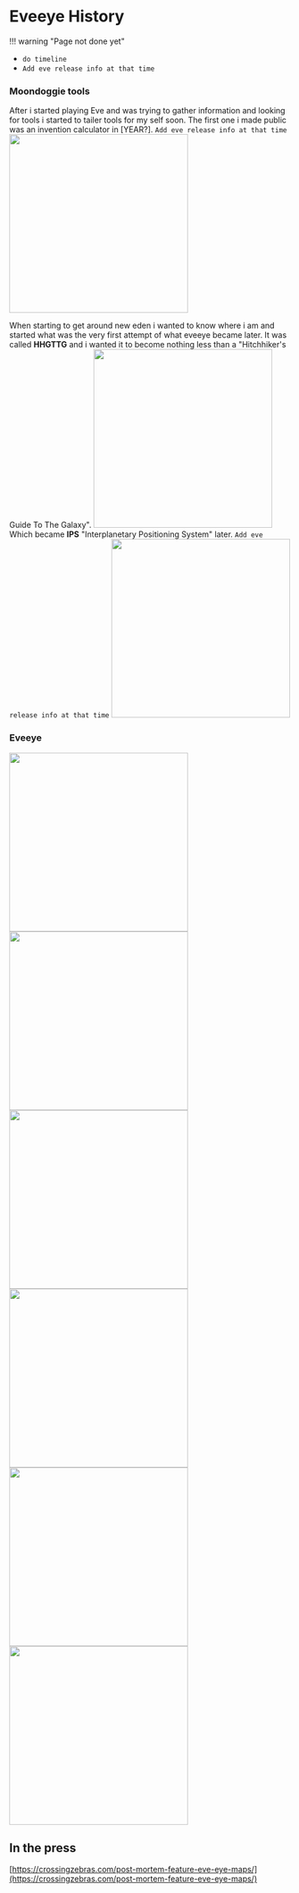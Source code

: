 # Eveeye History

!!! warning "Page not done yet"
    

 - `do timeline`
 - `Add eve release info at that time`

### Moondoggie tools
After i started playing Eve and was trying to gather information and looking for tools i started to tailer tools for my self soon. The first one i made public was an invention calculator in [YEAR?]. `Add eve release info at that time`
<img src="https://raw.githubusercontent.com/Risingson/eedocs/master/docs/images/history/0_Mezz_InventionCalc.jpg" width="320"/>

When starting to get around new eden i wanted to know where i am and started what was the very first attempt of what eveeye became later. It was called **HHGTTG** and i wanted it to become nothing less than a "Hitchhiker's Guide To The Galaxy".
<img src="https://raw.githubusercontent.com/Risingson/eedocs/master/docs/images/history/1_HHGTTG.jpg" width="320"/>
Which became **IPS** "Interplanetary Positioning System" later. `Add eve release info at that time`
<img src="https://raw.githubusercontent.com/Risingson/eedocs/master/docs/images/history/1_IPS.png" width="320"/>

### Eveeye
<img src="https://raw.githubusercontent.com/Risingson/eedocs/master/docs/images/history/2_EE_01.jpg" width="320"/>
<img src="https://raw.githubusercontent.com/Risingson/eedocs/master/docs/images/history/2_EE_02.png" width="320"/>
<img src="https://raw.githubusercontent.com/Risingson/eedocs/master/docs/images/history/2_EE-04.png" width="320"/>
<img src="https://raw.githubusercontent.com/Risingson/eedocs/master/docs/images/history/2_EE_05.png" width="320"/>
<img src="https://raw.githubusercontent.com/Risingson/eedocs/master/docs/images/history/2_EElogbook.png" width="320"/>
<img src="https://raw.githubusercontent.com/Risingson/eedocs/master/docs/images/history/2_EEmoonmemo.jpg" width="320"/>

## In the press
[https://crossingzebras.com/post-mortem-feature-eve-eye-maps/](https://crossingzebras.com/post-mortem-feature-eve-eye-maps/)


<!--stackedit_data:
eyJoaXN0b3J5IjpbNzQwNjU2NjYsLTIwMTE4Mzk5NDUsMTA2MD
QwMzMzMCwtMjA2NjA3NjA4OCw3MTAxODY4NzNdfQ==
-->